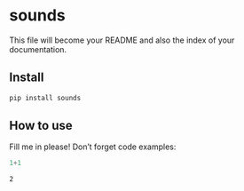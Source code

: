 # sounds


<!-- WARNING: THIS FILE WAS AUTOGENERATED! DO NOT EDIT! -->

This file will become your README and also the index of your
documentation.

## Install

``` sh
pip install sounds
```

## How to use

Fill me in please! Don’t forget code examples:

``` python
1+1
```

    2

